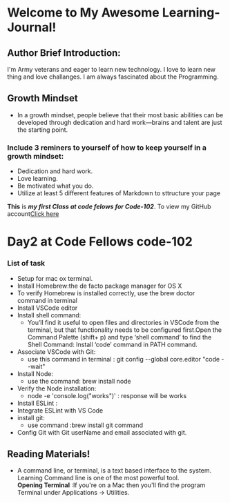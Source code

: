 # Welcome to My Awesome Learning-Journal!

## Author Brief Introduction:
I'm Army veterans and eager to learn new technology. 
I love to learn new thing and love challanges. I am always fascinated about the Programming.

## Growth Mindset
  - In a growth mindset, people believe that their most basic abilities can be developed through dedication and hard work—brains and talent are just the starting point.

### Include 3 reminers to yourself of how to keep yourself in a growth mindset:
- Dedication and hard work.
- Love learning.
- Be motivated what you do.
- Utilize at least 5 different features of Markdown to sttructure your page

**This** is ***my first Class at code felows for Code-102***. 
To view my GitHub account[Click here](https://github.com/sbasnet7227)


# Day2 at Code Fellows **code-102**

### List of task
- Setup for mac ox terminal.
- Install Homebrew:the de facto package manager for OS X
- To verify Homebrew is installed correctly, use the brew doctor command in terminal
- Install VSCode editor
- Install shell command:
  - You’ll find it useful to open files and directories in VSCode from the terminal, but that functionality needs to be configured first.Open the Command Palette (shift+ p) and type ‘shell command’ to find the Shell Command: Install ‘code’ command in PATH command.
- Associate VSCode with Git:
  - use this command in terminal : git config --global core.editor "code --wait"
- Install Node:
  - use the command: brew install node
- Verify the Node installation:
  - node -e 'console.log("works")' : response will be works
- Install ESLint :
- Integrate ESLint with VS Code
- install git:
  - use command :brew install git command
- Config Git with Git userName and email associated with git.

## Reading Materials!
- A command line, or terminal, is a text based interface to the system. Learning Command line is one of the most powerful tool. \
**Opening Terminal** :If you're on a Mac then you'll find the program Terminal under Applications -> Utilities.




